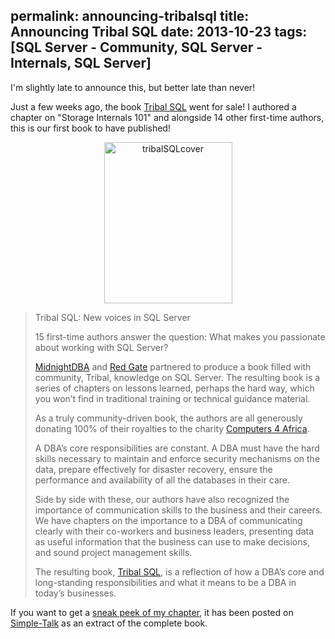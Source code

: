 permalink: announcing-tribalsql
title: Announcing Tribal SQL
date: 2013-10-23
tags: [SQL Server - Community, SQL Server - Internals, SQL Server]
---
I'm slightly late to announce this, but better late than never!

<!-- more -->

Just a few weeks ago, the book [Tribal SQL](http://www.amazon.com/Tribal-SQL-Tony-Davis/dp/1906434808/) went for sale! I authored a chapter on "Storage Internals 101" and alongside 14 other first-time authors, this is our first book to have published!

<div style="text-align: center"><img src="http://improve.dk/wp-content/uploads/2013/10/tribalSQLcover.png" alt="tribalSQLcover" width="205" height="258" class="aligncenter size-full wp-image-3470" /></div>

<blockquote>Tribal SQL: New voices in SQL Server  
  
15 first-time authors answer the question: What makes you passionate about working with SQL Server?  
  
[MidnightDBA](http://midnightdba.itbookworm.com/) and [Red Gate](http://www.red-gate.com/) partnered to produce a book filled with community, Tribal, knowledge on SQL Server. The resulting book is a series of chapters on lessons learned, perhaps the hard way, which you won’t find in traditional training or technical guidance material.  
  
As a truly community-driven book, the authors are all generously donating 100% of their royalties to the charity [Computers 4 Africa](http://www.computers4africa.org.uk/).  
  
A DBA’s core responsibilities are constant. A DBA must have the hard skills necessary to maintain and enforce security mechanisms on the data, prepare effectively for disaster recovery, ensure the performance and availability of all the databases in their care.  
  
Side by side with these, our authors have also recognized the importance of communication skills to the business and their careers. We have chapters on the importance to a DBA of communicating clearly with their co-workers and business leaders, presenting data as useful information that the business can use to make decisions, and sound project management skills.  
  
The resulting book, [Tribal SQL](http://www.amazon.com/Tribal-SQL-Tony-Davis/dp/1906434808), is a reflection of how a DBA’s core and long-standing responsibilities and what it means to be a DBA in today’s businesses.</blockquote>

If you want to get a [sneak peek of my chapter](https://www.simple-talk.com/sql/database-administration/sql-server-storage-internals-101/), it has been posted on [Simple-Talk](https://www.simple-talk.com/sql/database-administration/sql-server-storage-internals-101/) as an extract of the complete book.
